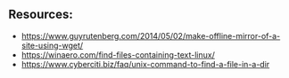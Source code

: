 ## Resources:

- https://www.guyrutenberg.com/2014/05/02/make-offline-mirror-of-a-site-using-wget/
- https://winaero.com/find-files-containing-text-linux/
- https://www.cyberciti.biz/faq/unix-command-to-find-a-file-in-a-dir